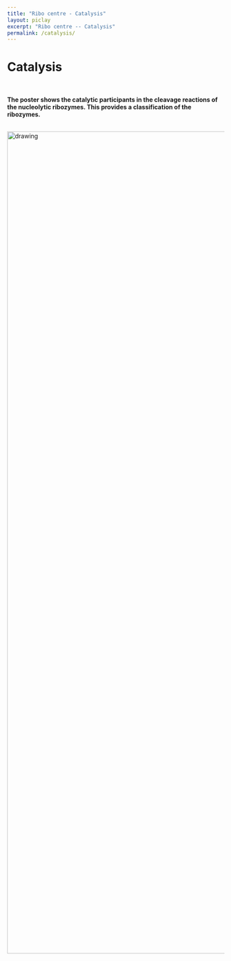 ```yaml
---
title: "Ribo centre - Catalysis"
layout: piclay
excerpt: "Ribo centre -- Catalysis"
permalink: /catalysis/
---
```




# Catalysis

<br>

 **The poster shows the catalytic participants in the cleavage reactions of the nucleolytic ribozymes. This provides a classification of the ribozymes.**<br><br>

<img src="https://www.ribocentre.org/images/CalaPic/cala.png" alt="drawing" style="weight:900px;height:1900px;display:block;margin:0 auto;"><br><br>

















